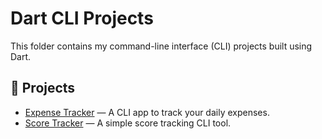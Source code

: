  # Dart CLI Projects

This folder contains my command-line interface (CLI) projects built using Dart.  

## 📁 Projects

- [Expense Tracker](./expense-tracker) — A CLI app to track your daily expenses.
- [Score Tracker](./score-tracker) — A simple score tracking CLI tool.